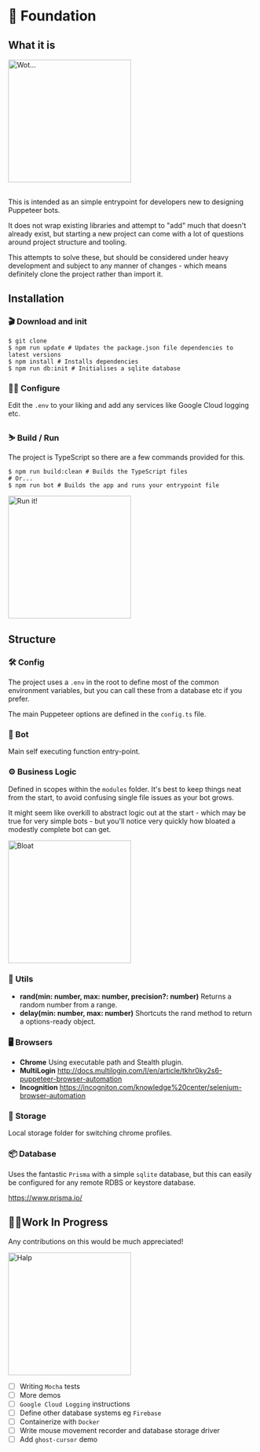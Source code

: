 # 🧱 Foundation

## What it is

<img alt="Wot..." src="https://media1.tenor.com/images/f3707787e8d0475075e7349402e97e08/tenor.gif" height="250" /> <br /><br />

This is intended as an simple entrypoint for developers new to designing Puppeteer bots.

It does not wrap existing libraries and attempt to "add" much that doesn't already exist, but starting a new project can come with a lot of questions around project structure and tooling.

This attempts to solve these, but should be considered under heavy development and subject to any manner of changes - which means definitely clone the project rather than import it.

## Installation

### 🎬 Download and init

```shell script
$ git clone 
$ npm run update # Updates the package.json file dependencies to latest versions
$ npm install # Installs dependencies
$ npm run db:init # Initialises a sqlite database
```

### 👨‍🔧 Configure
Edit the `.env` to your liking and add any services like Google Cloud logging etc.

### ⛷ Build / Run
The project is TypeScript so there are a few commands provided for this.

```shell script
$ npm run build:clean # Builds the TypeScript files
# Or...
$ npm run bot # Builds the app and runs your entrypoint file
```

<img alt="Run it!" src="https://media1.tenor.com/images/73655431879923747888a61a8850547d/tenor.gif" height="250" />

## Structure

### 🛠 Config

The project uses a `.env` in the root to define most of the common environment variables, but you can call these from a database etc if you prefer. 

The main Puppeteer options are defined in the `config.ts` file.

### 🤖 Bot

Main self executing function entry-point.

### ⚙ Business Logic

Defined in scopes within the `modules` folder. It's best to keep things neat from the start, to avoid confusing single file issues as your bot grows.

It might seem like overkill to abstract logic out at the start - which may be true for very simple bots - but you'll notice very quickly how bloated a modestly complete bot can get.

<img alt="Bloat" src="https://media1.tenor.com/images/8fc2c423280a6ae57be8660bb8898689/tenor.gif" height="250" /> <br />

### 🧰 Utils

- **rand(min: number, max: number, precision?: number)** Returns a random number from a range.
- **delay(min: number, max: number)** Shortcuts the rand method to return a options-ready object.

### 🖥 Browsers

- **Chrome** Using executable path and Stealth plugin.
- **MultiLogin** http://docs.multilogin.com/l/en/article/tkhr0ky2s6-puppeteer-browser-automation
- **Incognition** https://incogniton.com/knowledge%20center/selenium-browser-automation


### 💾 Storage

Local storage folder for switching chrome profiles.

### 📦 Database

Uses the fantastic `Prisma` with a simple `sqlite` database, but this can easily be configured for any remote RDBS or keystore database.

https://www.prisma.io/

## 🤷‍♀️Work In Progress

Any contributions on this would be much appreciated!

<img alt="Halp" src="https://media1.tenor.com/images/7cd8ad78ff0ca1e486f081094b552e3c/tenor.gif" height="250" /> <br />

- [ ] Writing `Mocha` tests
- [ ] More demos
- [ ] `Google Cloud Logging` instructions
- [ ] Define other database systems eg `Firebase`
- [ ] Containerize with `Docker`
- [ ] Write mouse movement recorder and database storage driver
- [ ] Add `ghost-cursor` demo
